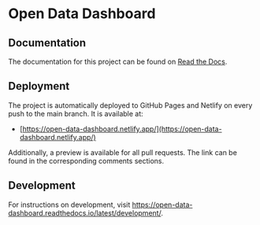 # Open Data Dashboard

## Documentation

The documentation for this project can be found on [Read the Docs](https://open-data-dashboard.readthedocs.io/latest/).

## Deployment

The project is automatically deployed to GitHub Pages and Netlify on every push to the main branch. It is available at:

- [https://open-data-dashboard.netlify.app/](https://open-data-dashboard.netlify.app/)

Additionally, a preview is available for all pull requests. The link can be found in the corresponding comments sections.

## Development

For instructions on development, visit <https://open-data-dashboard.readthedocs.io/latest/development/>.
